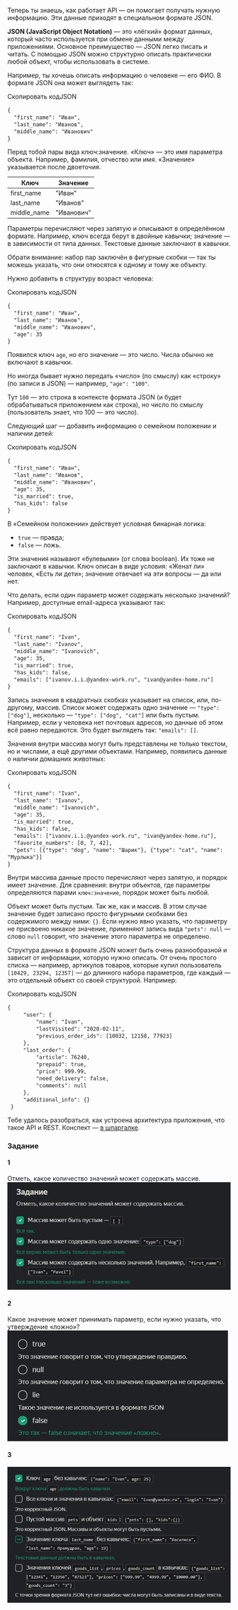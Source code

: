 Теперь ты знаешь, как работает API — он помогает получать нужную информацию. Эти данные приходят в специальном формате JSON.

**JSON (JavaScript Object Notation)** — это «лёгкий» формат данных, который часто используется при обмене данными между приложениями. Основное преимущество — JSON легко писать и читать. С помощью JSON можно структурно описать практически любой объект, чтобы использовать в системе.

Например, ты хочешь описать информацию о человеке — его ФИО. В формате JSON она может выглядеть так:

Скопировать кодJSON

```
{
  "first_name": "Иван",
  "last_name": "Иванов",
  "middle_name": "Иванович"
} 
```

Перед тобой пары вида ключ:значение. «Ключ» — это имя параметра объекта. Например, фамилия, отчество или имя. «Значение» указывается после двоеточия.

|Ключ|Значение|
|---|---|
|first_name|"Иван"|
|last_name|"Иванов"|
|middle_name|"Иванович"|

Параметры перечисляют через запятую и описывают в определённом формате. Например, ключ всегда берут в двойные кавычки; значение — в зависимости от типа данных. Текстовые данные заключают в кавычки.

Обрати внимание: набор пар заключён в фигурные скобки — так ты можешь указать, что они относятся к одному и тому же объекту.

Нужно добавить в структуру возраст человека:

Скопировать кодJSON

```
{
  "first_name": "Иван",
  "last_name": "Иванов",
  "middle_name": "Иванович",
  "age": 35
} 
```

Появился ключ `age`, но его значение — это число. Числа обычно не включают в кавычки.

Но иногда бывает нужно передать «число» (по смыслу) как «строку» (по записи в JSON) — например, `"age": "100"`.

Тут `100` — это строка в контексте формата JSON (и будет обрабатываться приложением как строка), но число по смыслу (пользователь знает, что 100 — это число).

Следующий шаг — добавить информацию о семейном положении и наличии детей:

Скопировать кодJSON

```
{
  "first_name": "Иван",
  "last_name": "Иванов",
  "middle_name": "Иванович",
  "age": 35, 
  "is_married": true,
  "has_kids": false
} 
```

В «Семейном положении» действует условная бинарная логика:

- `true` — правда;
- `false` — ложь.

Эти значения называют «булевыми» (от слова boolean). Их тоже не заключают в кавычки. Ключ описан в виде условия: «Женат ли» человек, «Есть ли дети»; значение отвечает на эти вопросы — да или нет.

Что делать, если один параметр может содержать несколько значений? Например, доступные email-адреса указывают так:

Скопировать кодJSON

```
{
  "first_name": "Ivan",
  "last_name": "Ivanov",
  "middle_name": "Ivanovich",
  "age": 35, 
  "is_married": true,
  "has_kids": false,
  "emails": ["ivanov.i.i.@yandex-work.ru", "ivan@yandex-home.ru"]
} 
```

Запись значения в квадратных скобках указывает на список, или, по-другому, массив. Список может содержать одно значение — `"type": ["dog"]`, несколько — `"type": ["dog", "cat"]` или быть пустым. Например, если у человека нет почтовых адресов, но данные об этом всё равно передаются. Это будет выглядеть так: `"emails": []`.

Значения внутри массива могут быть представлены не только текстом, но и числами, а ещё другими объектами. Например, появились данные о наличии домашних животных:

Скопировать кодJSON

```
{
  "first_name": "Ivan",
  "last_name": "Ivanov",
  "middle_name": "Ivanovich",
  "age": 35, 
  "is_married": true,
  "has_kids": false,
  "emails": ["ivanov.i.i.@yandex-work.ru", "ivan@yandex-home.ru"],
  "favorite_numbers": [0, 7, 42],
  "pets": [{"type": "dog", "name": "Шарик"}, {"type": "cat", "name": "Мурлыка"}]
} 
```

Внутри массива данные просто перечисляют через запятую, и порядок имеет значение. Для сравнения: внутри объектов, где параметры определяются парами `ключ:значение`, порядок может быть любой.

Объект может быть пустым. Так же, как и массив. В этом случае значение будет записано просто фигурными скобками без содержимого между ними: `{}`. Если нужно явно указать, что параметру не присвоено никакое значение, применяют запись вида `"pets": null` — слово `null` говорит, что значение этого параметра не определено.

Структура данных в формате JSON может быть очень разнообразной и зависит от информации, которую нужно описать. От очень простого списка — например, артикулов товаров, которые купил пользователь `[10429, 23294, 12357]` — до длинного набора параметров, где каждый — это отдельный объект со своей структурой. Например:

Скопировать кодJSON

```
{
     "user": {
         "name": "Ivan",
         "lastVisited": "2020-02-11",
         "previous_order_ids": [10032, 12158, 77923]
     },
     "last_order": {
         "article": 76240,
         "prepaid": true,
         "price": 999.99,
         "need_delivery": false,
         "comments": null
     },
     "additional_info": {}
 } 
```

Тебе удалось разобраться, как устроена архитектура приложения, что такое API и REST. Конспект — [в шпаргалке](https://code.s3.yandex.net/qa-automation-engineer/java/track2/cheatsheets/sprint7/api_cheatsheet.pdf).

### Задание 
#### 1
Отметь, какое количество значений может содержать массив.
![img_12.png](img%2Fimg_12.png)

#### 2
Какое значение может принимать параметр, если нужно указать, что утверждение «ложно»?
![img_13.png](img%2Fimg_13.png)

#### 3
![img_14.png](img%2Fimg_14.png)